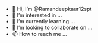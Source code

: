- 👋 Hi, I’m @Ramandeepkaur12spt
- 👀 I’m interested in ...
- 🌱 I’m currently learning ...
- 💞️ I’m looking to collaborate on ...
- 📫 How to reach me ...

<!---
Ramandeepkaur12spt/Ramandeepkaur12spt is a ✨ special ✨ repository because its `README.md` (this file) appears on your GitHub profile.
You can click the Preview link to take a look at your changes.
--->
